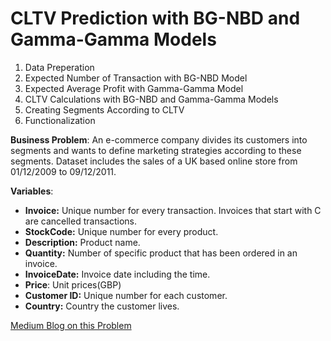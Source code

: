 # CLTV Prediction with BG-NBD and Gamma-Gamma Models


1. Data Preperation
2. Expected Number of Transaction with BG-NBD Model
3. Expected Average Profit with Gamma-Gamma Model
4. CLTV Calculations with BG-NBD and Gamma-Gamma Models
5. Creating Segments According to CLTV
6. Functionalization

**Business Problem**: 
An e-commerce company divides its customers into segments and wants to define marketing strategies according to these segments.
Dataset includes the sales of a UK based online store from 01/12/2009 to 09/12/2011.

**Variables**:
- **Invoice:** Unique number for every transaction. Invoices that start with C are cancelled transactions.
- **StockCode:** Unique number for every product.
- **Description:** Product name.
- **Quantity:** Number of specific product that has been ordered in an invoice.
- **InvoiceDate:** Invoice date including the time.
- **Price**: Unit prices(GBP)
- **Customer ID:** Unique number for each customer.
- **Country:** Country the customer lives.

[Medium Blog on this Problem](https://medium.com/@denizcansuturan/customer-lifetime-value-prediction-47bddeaf4174)
